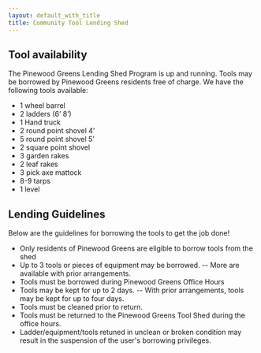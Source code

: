 ```yaml
---
layout: default_with_title
title: Community Tool Lending Shed
---
```


## Tool availability

The Pinewood Greens Lending Shed Program is up and running. Tools may be borrowed by Pinewood Greens residents free of charge.  We have the following tools available:

- 1 wheel barrel
- 2 ladders (6’ 8’)
- 1 Hand truck
- 2 round point shovel 4'
- 5 round point shovel 5'
- 2 square point shovel
- 3 garden rakes
- 2 leaf rakes
- 3 pick axe mattock
- 8-9 tarps
- 1 level

## Lending Guidelines

Below are the guidelines for borrowing the tools to get the job done! 

- Only residents of Pinewood Greens are eligible to borrow tools from the shed
- Up to 3 tools or pieces of equipment may be borrowed.
-- More are available with prior arrangements.
- Tools must be borrowed during Pinewood Greens Office Hours
- Tools may be kept for up to 2 days.
-- With prior arrangements, tools may be kept for up to four days.
- Tools must be cleaned prior to return.
- Tools must be returned to the Pinewood Greens Tool Shed during the office hours.
- Ladder/equipment/tools retuned in unclean or broken condition may result in the suspension of the user's borrowing privileges.
